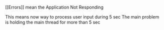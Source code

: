[[Errors]] mean the Application Not Responding

This means now way to process user input during 5 sec
The main problem is holding the main thread for more than 5 sec

